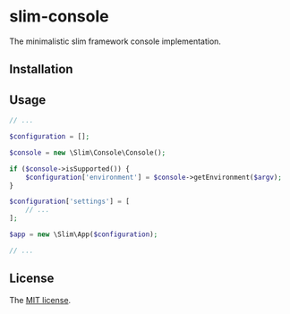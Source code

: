 # slim-console

The minimalistic slim framework console implementation.

## Installation

## Usage

```php
// ...

$configuration = [];

$console = new \Slim\Console\Console();

if ($console->isSupported()) {
    $configuration['environment'] = $console->getEnvironment($argv);
}

$configuration['settings'] = [
    // ...
];

$app = new \Slim\App($configuration);

// ...
```

## License

The [MIT license](https://choosealicense.com/licenses/mit/).
